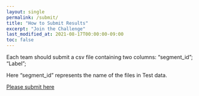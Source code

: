 ```yaml
---
layout: single
permalink: /submit/
title: "How to Submit Results"
excerpt: "Join the Challenge"
last_modified_at: 2021-08-17T00:00:00-09:00
toc: false
---
```


Each team should submit a csv file containing two columns: “segment_id”; “Label”;

Here “segment_id” represents the name of the files in Test data.

[Please submit here](https://forms.gle/s1qaHsnK1A9snVy29)
